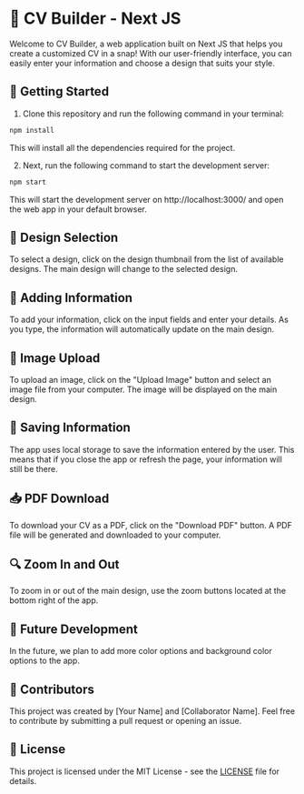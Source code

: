 # 📄 CV Builder - Next JS

Welcome to CV Builder, a web application built on Next JS that helps you create a customized CV in a snap! With our user-friendly interface, you can easily enter your information and choose a design that suits your style.

## 🚀 Getting Started

1. Clone this repository and run the following command in your terminal:

```sh
npm install
```

This will install all the dependencies required for the project.

2. Next, run the following command to start the development server:
```sh
npm start
```

This will start the development server on http://localhost:3000/ and open the web app in your default browser.

## 🎨 Design Selection

To select a design, click on the design thumbnail from the list of available designs. The main design will change to the selected design.

## 📝 Adding Information

To add your information, click on the input fields and enter your details. As you type, the information will automatically update on the main design.

## 🌅 Image Upload

To upload an image, click on the "Upload Image" button and select an image file from your computer. The image will be displayed on the main design.

## 💾 Saving Information

The app uses local storage to save the information entered by the user. This means that if you close the app or refresh the page, your information will still be there.

## 📥 PDF Download

To download your CV as a PDF, click on the "Download PDF" button. A PDF file will be generated and downloaded to your computer.

## 🔍 Zoom In and Out

To zoom in or out of the main design, use the zoom buttons located at the bottom right of the app.

## 🚧 Future Development

In the future, we plan to add more color options and background color options to the app.

## 👥 Contributors

This project was created by [Your Name] and [Collaborator Name]. Feel free to contribute by submitting a pull request or opening an issue.

## 📝 License

This project is licensed under the MIT License - see the [LICENSE](LICENSE) file for details.
